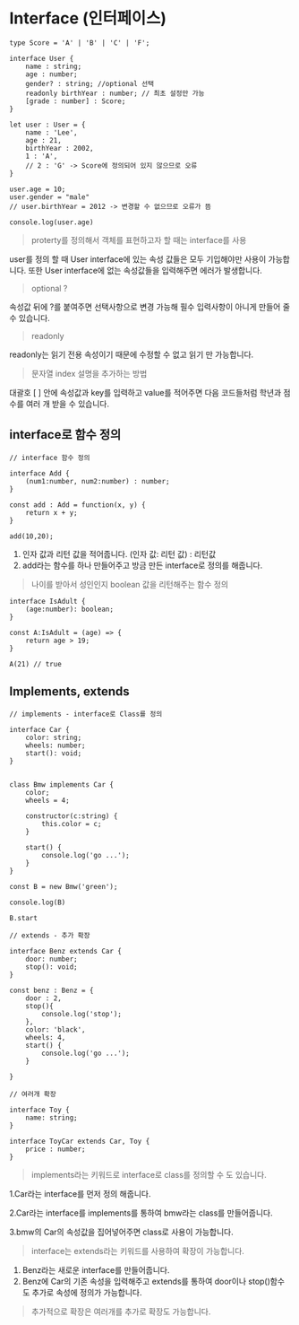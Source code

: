 # Interface (인터페이스)

```
type Score = 'A' | 'B' | 'C' | 'F';

interface User {
    name : string;
    age : number;
    gender? : string; //optional 선택
    readonly birthYear : number; // 최초 설정만 가능
    [grade : number] : Score;
}

let user : User = {
    name : 'Lee',
    age : 21,
    birthYear : 2002,
    1 : 'A',
    // 2 : 'G' -> Score에 정의되어 있지 않으므로 오류
}

user.age = 10;
user.gender = "male"
// user.birthYear = 2012 -> 변경할 수 없으므로 오류가 뜸

console.log(user.age)
```

> proterty를 정의해서 객체를 표현하고자 할 때는 interface를 사용

user를 정의 할 때 User interface에 있는 속성 값들은 모두 기입해야만 사용이 가능합니다. 또한 User interface에 없는 속성값들을 입력해주면 에러가 발생합니다.

> optional  ?

속성값 뒤에 ?를 붙여주면 선택사항으로 변경 가능해 필수 입력사항이 아니게 만들어 줄 수 있습니다.

> readonly

readonly는 읽기 전용 속성이기 때문에 수정할 수 없고 읽기 만 가능합니다.

> 문자열 index 설명을 추가하는 방법 

대괄호 [ ] 안에 속성값과 key를 입력하고 value를 적어주면 다음 코드들처럼 학년과 점수를 여러 개 받을 수 있습니다.

## interface로 함수 정의

```
// interface 함수 정의

interface Add {
    (num1:number, num2:number) : number;
}

const add : Add = function(x, y) {
    return x + y;
}

add(10,20);
```

1. 인자 값과 리턴 값을 적어줍니다. (인자 값: 리턴 값) : 리턴값
2. add라는 함수를 하나 만들어주고 방금 만든 interface로 정의를 해줍니다. 



> 나이를 받아서 성인인지 boolean 값을 리턴해주는 함수 정의

```
interface IsAdult {
    (age:number): boolean;
}

const A:IsAdult = (age) => {
    return age > 19;
}

A(21) // true
```



## Implements, extends

```
// implements - interface로 Class를 정의

interface Car {
    color: string;
    wheels: number;
    start(): void;
}


class Bmw implements Car {
    color;
    wheels = 4;

    constructor(c:string) {
        this.color = c;
    }

    start() {
        console.log('go ...');
    }
}

const B = new Bmw('green');

console.log(B)

B.start

// extends - 추가 확장

interface Benz extends Car {
    door: number;
    stop(): void;
}

const benz : Benz = {
    door : 2,
    stop(){
        console.log('stop');
    },
    color: 'black',
    wheels: 4,
    start() {
        console.log('go ...');
    }

}

// 여러개 확장

interface Toy {
    name: string;
}

interface ToyCar extends Car, Toy {
    price : number;
}

```

> implements라는 키워드로 interface로 class를 정의할 수 도 있습니다.

1.Car라는 interface를 먼저 정의 해줍니다. 

2.Car라는 interface를 implements를 통하여 bmw라는 class를 만들어줍니다.

 3.bmw의 Car의 속성값을 집어넣어주면 class로 사용이 가능합니다.



> interface는 extends라는 키워드를 사용하여 확장이 가능합니다.

1. Benz라는 새로운 interface를 만들어줍니다.
2.  Benz에 Car의 기존 속성을 입력해주고 extends를 통하여 door이나 stop()함수도 추가로 속성에 정의가 가능합니다.



> 추가적으로 확장은 여러개를 추가로 확장도 가능합니다.
